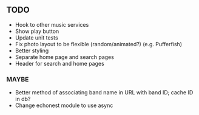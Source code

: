 ## TODO
* Hook to other music services
* Show play button
* Update unit tests
* Fix photo layout to be flexible (random/animated?) (e.g. Pufferfish)
* Better styling
* Separate home page and search pages
* Header for search and home pages

### MAYBE
* Better method of associating band name in URL with band ID; cache ID in db?
* Change echonest module to use async